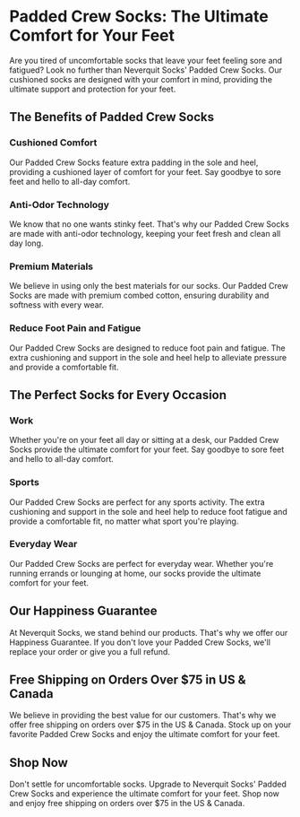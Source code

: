# Padded Crew Socks: The Ultimate Comfort for Your Feet

Are you tired of uncomfortable socks that leave your feet feeling sore and fatigued? Look no further than Neverquit Socks' Padded Crew Socks. Our cushioned socks are designed with your comfort in mind, providing the ultimate support and protection for your feet.

## The Benefits of Padded Crew Socks

### Cushioned Comfort

Our Padded Crew Socks feature extra padding in the sole and heel, providing a cushioned layer of comfort for your feet. Say goodbye to sore feet and hello to all-day comfort.

### Anti-Odor Technology

We know that no one wants stinky feet. That's why our Padded Crew Socks are made with anti-odor technology, keeping your feet fresh and clean all day long.

### Premium Materials

We believe in using only the best materials for our socks. Our Padded Crew Socks are made with premium combed cotton, ensuring durability and softness with every wear.

### Reduce Foot Pain and Fatigue

Our Padded Crew Socks are designed to reduce foot pain and fatigue. The extra cushioning and support in the sole and heel help to alleviate pressure and provide a comfortable fit.

## The Perfect Socks for Every Occasion

### Work

Whether you're on your feet all day or sitting at a desk, our Padded Crew Socks provide the ultimate comfort for your feet. Say goodbye to sore feet and hello to all-day comfort.

### Sports

Our Padded Crew Socks are perfect for any sports activity. The extra cushioning and support in the sole and heel help to reduce foot fatigue and provide a comfortable fit, no matter what sport you're playing.

### Everyday Wear

Our Padded Crew Socks are perfect for everyday wear. Whether you're running errands or lounging at home, our socks provide the ultimate comfort for your feet.

## Our Happiness Guarantee

At Neverquit Socks, we stand behind our products. That's why we offer our Happiness Guarantee. If you don't love your Padded Crew Socks, we'll replace your order or give you a full refund.

## Free Shipping on Orders Over $75 in US & Canada

We believe in providing the best value for our customers. That's why we offer free shipping on orders over $75 in the US & Canada. Stock up on your favorite Padded Crew Socks and enjoy the ultimate comfort for your feet.

## Shop Now

Don't settle for uncomfortable socks. Upgrade to Neverquit Socks' Padded Crew Socks and experience the ultimate comfort for your feet. Shop now and enjoy free shipping on orders over $75 in the US & Canada.